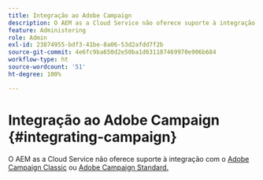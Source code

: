 ```yaml
---
title: Integração ao Adobe Campaign
description: O AEM as a Cloud Service não oferece suporte à integração AEM-Campaign.
feature: Administering
role: Admin
exl-id: 23874955-bdf3-41be-8a06-53d2afdd7f2b
source-git-commit: 4e6fc9ba650d2e50ba1d631187469970e906b684
workflow-type: ht
source-wordcount: '51'
ht-degree: 100%

---
```



# Integração ao Adobe Campaign {#integrating-campaign}

O AEM as a Cloud Service não oferece suporte à integração com o [Adobe Campaign Classic](https://experienceleague.adobe.com/docs/experience-manager-65/administering/integration/campaignonpremise.html?lang=pt-BR) ou [Adobe Campaign Standard.](https://experienceleague.adobe.com/docs/experience-manager-65/administering/integration/campaignstandard.html?lang=pt-BR)
